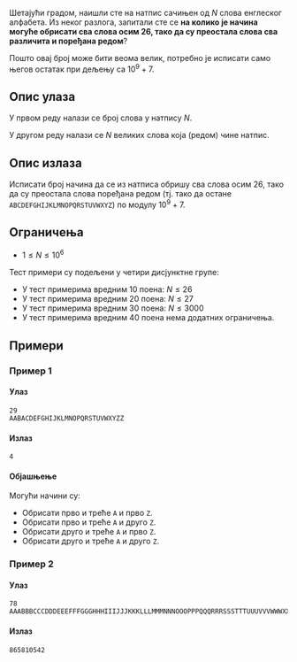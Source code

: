 Шетајући градом, наишли сте на натпис сачињен од $N$ слова енглеског алфабета. Из неког разлога, запитали сте се **на колико је начина могуће обрисати сва слова осим 26, тако да су преостала слова сва различита и поређана редом**?

Пошто овај број може бити веома велик, потребно је исписати само његов остатак при дељењу са $10^9 + 7$.

## Опис улаза
У првом реду налази се број слова у натпису $N$.

У другом реду налази се $N$ великих слова која (редом) чине натпис.

## Опис излаза
Исписати број начина да се из натписа обришу сва слова осим 26, тако да су преостала слова поређана редом (тј. тако да остане `ABCDEFGHIJKLMNOPQRSTUVWXYZ`) по модулу $10^9 + 7$.

## Ограничења
* $1 \leq N \leq 10^6$

Тест примери су подељени у четири дисјунктне групе:

* У тест примерима вредним 10 поена: $N \leq 26$
* У тест примерима вредним 20 поена: $N \leq 27$
* У тест примерима вредним 30 поена: $N \leq 3000$
* У тест примерима вредним 40 поена нема додатних ограничења.

## Примери
### Пример 1
#### Улаз
```
29
AABACDEFGHIJKLMNOPQRSTUVWXYZZ
```

#### Излаз
```
4
```

#### Објашњење
Могући начини су:

* Обрисати прво и треће `A` и прво `Z`.
* Обрисати прво и треће `A` и друго `Z`.
* Обрисати друго и треће `A` и прво `Z`.
* Обрисати друго и треће `A` и друго `Z`.

### Пример 2
#### Улаз
```
78
AAABBBCCCDDDEEEFFFGGGHHHIIIJJJKKKLLLMMMNNNOOOPPPQQQRRRSSSTTTUUUVVVWWWXXXYYYZZZ
```

#### Излаз
```
865810542
```
